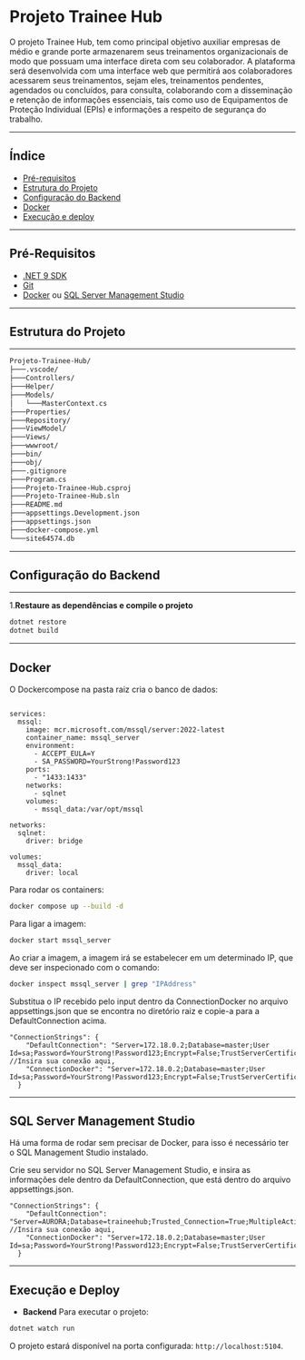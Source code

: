 # Projeto Trainee Hub

O projeto Trainee Hub, tem como principal objetivo auxiliar empresas de médio e grande porte armazenarem seus treinamentos organizacionais de modo que possuam uma interface direta com seu colaborador. A plataforma será desenvolvida com uma interface web que permitirá aos colaboradores acessarem seus treinamentos, sejam eles, treinamentos pendentes, agendados ou concluídos, para consulta, colaborando com a disseminação e retenção de informações essenciais, tais como uso de Equipamentos de Proteção Individual (EPIs) e informações a respeito de segurança do trabalho. 

---

## Índice

- [Pré-requisitos](#pré-requisitos)
- [Estrutura do Projeto](#estrutura-do-projeto)
- [Configuração do Backend](#configuração-do-backend)
- [Docker](#docker)
- [Execução e deploy](#execução-e-deploy)

---

## Pré-Requisitos

- [.NET 9 SDK](https://dotnet.microsoft.com/pt-br/download/dotnet/9.0)
- [Git](https://git-scm.com/)
- [Docker](https://www.docker.com/) ou [SQL Server Management Studio](https://learn.microsoft.com/en-us/ssms/download-sql-server-management-studio-ssms)

---

## Estrutura do Projeto

---

```bash
Projeto-Trainee-Hub/
├───.vscode/
├───Controllers/
├───Helper/
├───Models/
│   └───MasterContext.cs
├───Properties/
├───Repository/
├───ViewModel/
├───Views/
├───wwwroot/
├───bin/
├───obj/
├───.gitignore
├───Program.cs
├───Projeto-Trainee-Hub.csproj
├───Projeto-Trainee-Hub.sln
├───README.md
├───appsettings.Development.json
├───appsettings.json
├───docker-compose.yml
└───site64574.db
```
---

## Configuração do Backend

---

1.**Restaure as dependências e compile o projeto**

  ```bash
  dotnet restore
  dotnet build
  ```

---

## Docker

O Dockercompose na pasta raiz cria o banco de dados:

```dockercompose

services:
  mssql:
    image: mcr.microsoft.com/mssql/server:2022-latest
    container_name: mssql_server
    environment:
      - ACCEPT_EULA=Y
      - SA_PASSWORD=YourStrong!Password123
    ports:
      - "1433:1433"  
    networks:
      - sqlnet
    volumes:
      - mssql_data:/var/opt/mssql  

networks:
  sqlnet:
    driver: bridge

volumes:
  mssql_data:
    driver: local
```

Para rodar os containers:

```bash
docker compose up --build -d
```
Para ligar a imagem:

```bash
docker start mssql_server
```
Ao criar a imagem, a imagem irá se estabelecer em um determinado IP, que deve ser inspecionado com o comando:

```bash
docker inspect mssql_server | grep "IPAddress"
```

Substitua o IP recebido pelo input dentro da ConnectionDocker no arquivo appsettings.json que se encontra no diretório raiz e copie-a para a DefaultConnection acima.

```
"ConnectionStrings": {
    "DefaultConnection": "Server=172.18.0.2;Database=master;User Id=sa;Password=YourStrong!Password123;Encrypt=False;TrustServerCertificate=True;" //Insira sua conexão aqui,
    "ConnectionDocker": "Server=172.18.0.2;Database=master;User Id=sa;Password=YourStrong!Password123;Encrypt=False;TrustServerCertificate=True;"
  }
```
---

## SQL Server Management Studio

Há uma forma de rodar sem precisar de Docker, para isso é necessário ter o SQL Management Studio instalado.

Crie seu servidor no SQL Server Management Studio, e insira as informações dele dentro da DefaultConnection, que está dentro do arquivo appsettings.json.
```
"ConnectionStrings": {
    "DefaultConnection": "Server=AURORA;Database=traineehub;Trusted_Connection=True;MultipleActiveResultSets=true;Encrypt=False;TrustServerCertificate=True;" //Insira sua conexão aqui,
    "ConnectionDocker": "Server=172.18.0.2;Database=master;User Id=sa;Password=YourStrong!Password123;Encrypt=False;TrustServerCertificate=True;"
  }
```
---

## Execução e Deploy

- **Backend**
Para executar o projeto:

```bash
dotnet watch run
```

O projeto estará disponível na porta configurada: `http://localhost:5104`.
